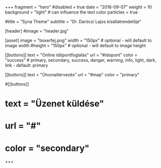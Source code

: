 +++
fragment = "hero"
#disabled = true
date = "2016-09-07"
weight = 10
background = "light" # can influence the text color
particles = true

#title = "Syna Theme"
subtitle = "Dr. Daróczi Lajos kisállatrendelője"

[header]
  #image = "header.jpg"

[asset]
  image = "boxerfej.png"
  width = "150px" # optional - will default to image width
  #height = "150px" # optional - will default to image height

[[buttons]]
  text = "Online időpontfoglalás"
  url = "#idopont"
  color = "success" # primary, secondary, success, danger, warning, info, light, dark, link - default: primary

[[buttons]]
  text = "Útvonaltervezés"
  url = "#map"
  color = "primary"

#[[buttons]]
#  text = "Üzenet küldése"
#  url = "#"
#  color = "secondary"
+++
